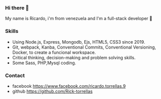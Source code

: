 ### Hi there 👋

My name is Ricardo, i'm from venezuela and I'm a full-stack developer :muscle: <br>

### Skills

* Using Node.js, Express, Mongodb, Ejs, HTML5, CSS3 since 2019. <br>
* Git, webpack, Kanba, Conventional Commits, Conventional Versioning, Docker, to create a funcional workspace. <br>
* Critical thinking, decision-making and problem solving skills. <br>
* Some Sass, PHP,Mysql coding. <br>

### Contact

- facebook https://www.facebook.com/ricardo.torrellas.9 <br>
- github https://github.com/Rick-torrellas <br>
 <!--
**Rick-torrellas/Rick-torrellas** is a ✨ _special_ ✨ repository because its `README.md` (this file) appears on your GitHub profile.

Here are some ideas to get you started:

- 🔭 I’m currently working on ...
- 🌱 I’m currently learning ...
- 👯 I’m looking to collaborate on ...
- 🤔 I’m looking for help with ...
- 💬 Ask me about ...
- 📫 How to reach me: ...
- 😄 Pronouns: ...
- ⚡ Fun fact: ...
-->
